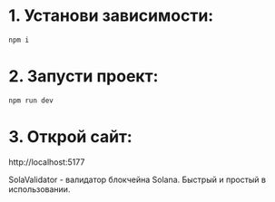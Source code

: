 

# 1. Установи зависимости:

```bash
npm i
```

# 2. Запусти проект:

```bash
npm run dev
```

# 3. Открой сайт:

http://localhost:5177

SolaValidator - валидатор блокчейна Solana. Быстрый и простый в использовании.